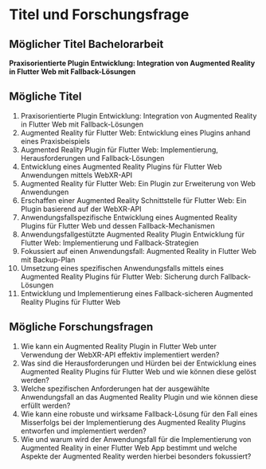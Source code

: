 # Titel und Forschungsfrage


## Möglicher Titel Bachelorarbeit
**Praxisorientierte Plugin Entwicklung: Integration von Augmented Reality in Flutter Web mit Fallback-Lösungen**

## Mögliche Titel
1. Praxisorientierte Plugin Entwicklung: Integration von Augmented Reality in Flutter Web mit Fallback-Lösungen
2. Augmented Reality für Flutter Web: Entwicklung eines Plugins anhand eines Praxisbeispiels
3. Augmented Reality Plugin für Flutter Web: Implementierung, Herausforderungen und Fallback-Lösungen
4. Entwicklung eines Augmented Reality Plugins für Flutter Web Anwendungen mittels WebXR-API
5. Augmented Reality für Flutter Web: Ein Plugin zur Erweiterung von Web Anwendungen
6. Erschaffen einer Augmented Reality Schnittstelle für Flutter Web: Ein Plugin basierend auf der WebXR-API
7. Anwendungsfallspezifische Entwicklung eines Augmented Reality Plugins für Flutter Web und dessen Fallback-Mechanismen
8. Anwendungsfallgestützte Augmented Reality Plugin Entwicklung für Flutter Web: Implementierung und Fallback-Strategien
9. Fokussiert auf einen Anwendungsfall: Augmented Reality in Flutter Web mit Backup-Plan
10. Umsetzung eines spezifischen Anwendungsfalls mittels eines Augmented Reality Plugins für Flutter Web: Sicherung durch Fallback-Lösungen
11. Entwicklung und Implementierung eines Fallback-sicheren Augmented Reality Plugins für Flutter Web


## Mögliche Forschungsfragen
1. Wie kann ein Augmented Reality Plugin in Flutter Web unter Verwendung der WebXR-API effektiv implementiert werden?
2. Was sind die Herausforderungen und Hürden bei der Entwicklung eines Augmented Reality Plugins für Flutter Web und wie können diese gelöst werden?
3. Welche spezifischen Anforderungen hat der ausgewählte Anwendungsfall an das Augmented Reality Plugin und wie können diese erfüllt werden?
4. Wie kann eine robuste und wirksame Fallback-Lösung für den Fall eines Misserfolgs bei der Implementierung des Augmented Reality Plugins entworfen und implementiert werden?
5. Wie und warum wird der Anwendungsfall für die Implementierung von Augmented Reality in einer Flutter Web App bestimmt und welche Aspekte der Augmented Reality werden hierbei besonders fokussiert?

